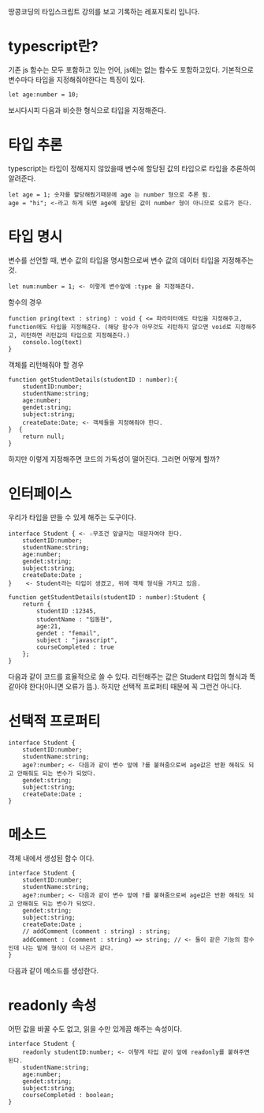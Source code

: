 땅콩코딩의 타입스크립트 강의를 보고 기록하는 레포지토리 입니다.

# typescript란?
기존 js 함수는 모두 포함하고 있는 언어, js에는 없는 함수도 포함하고있다. 기본적으로 변수마다 타입을 지정해줘야한다는 특징이 있다.

    let age:number = 10;

보시다시피 다음과 비슷한 형식으로 타입을 지정해준다.

# 타입 추론
typescript는 타입이 정해지지 않았을때 변수에 할당된 값의 타입으로 타입을 추론하여 알려준다.

    let age = 1; 숫자를 할당해줬기때문에 age 는 number 형으로 추론 됨.
    age = "hi"; <-라고 하게 되면 age에 할당된 값이 number 형이 아니므로 오류가 뜬다.

# 타입 명시
변수를 선언할 때, 변수 값의 타입을 명시함으로써 변수 값의 데이터 타입을 지정해주는것.

    let num:number = 1; <- 이렇게 변수앞에 :type 을 지정해준다.

함수의 경우

    function pring(text : string) : void { <= 파라미터에도 타입을 지정해주고, function에도 타입을 지정해준다. (해당 함수가 아무것도 리턴하지 않으면 void로 지정해주고, 리턴하면 리턴값의 타입으로 지정해준다.)
        consolo.log(text)
    }

객체를 리턴해줘야 할 경우

    function getStudentDetails(studentID : number):{
        studentID:number;
        studentName:string;
        age:number;
        gendet:string;
        subject:string;
        createDate:Date; <- 객체들을 지정해줘야 한다.
    }  {
        return null;
    }

하지만 이렇게 지정해주면 코드의 가독성이 떨어진다. 그러면 어떻게 할까?

# 인터페이스
우리가 타입을 만들 수 있게 해주는 도구이다.

    interface Student { <- ☆무조건 앞글자는 대문자여야 한다.
        studentID:number;
        studentName:string;
        age:number;
        gendet:string;
        subject:string;
        createDate:Date ;
    }    <- Student라는 타입이 생겼고, 위애 객체 형식을 가지고 있음.

    function getStudentDetails(studentID : number):Student {
        return {
            studentID :12345,
            studentName : "임동현",
            age:21,
            gendet : "femail",
            subject : "javascript",
            courseCompleted : true 
        };
    }

다음과 같이 코드를 효율적으로 쓸 수 있다. 
리턴해주는 값은 Student 타입의 형식과 똑같아야 한다(아니면 오류가 뜸.). 하지만 선택적 프로퍼티 때문에 꼭 그런건 아니다.

# 선택적 프로퍼티

    interface Student {
        studentID:number;
        studentName:string;
        age?:number; <- 다음과 같이 변수 앞에 ?를 붙혀줌으로써 age값은 반환 해줘도 되고 안해줘도 되는 변수가 되었다.
        gendet:string;
        subject:string;
        createDate:Date ;
    }

# 메소드
객체 내에서 생성된 함수 이다.

    interface Student {
        studentID:number;
        studentName:string;
        age?:number; <- 다음과 같이 변수 앞에 ?를 붙혀줌으로써 age값은 반환 해줘도 되고 안해줘도 되는 변수가 되었다.
        gendet:string;
        subject:string;
        createDate:Date ;
        // addComment (comment : string) : string;
        addComment : (comment : string) => string; // <- 둘이 같은 기능의 함수인데 나는 밑에 형식이 더 나은거 같다.
    }

다음과 같이 메소드를 생성한다.

# readonly 속성 
어떤 값을 바꿀 수도 없고, 읽을 수만 있게끔 해주는 속성이다.

    interface Student {
        readonly studentID:number; <- 이렇게 타입 같이 앞에 readonly를 붙혀주면 된다.
        studentName:string;
        age:number;
        gendet:string;
        subject:string;
        courseCompleted : boolean;
    }